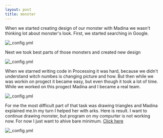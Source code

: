 ```yaml
---
layout: post
title: monster
---
```

When we started creating design of our monster with Madina we wasn't thinking lot about  monster's look. 
First, we started searching in Google. 


![_config.yml](https://github.com/hiko-yoko/hiko-yoko.github.io/blob/master/23.png?raw=true)


Next we took best parts of those monsters and created new design


![_config.yml](https://lh3.googleusercontent.com/pdgu-0eJK7CfwirHuN1Oyvi74EwZ3h8EVYHX3wgheA8ilBmnMxubL13Nm_8IXCvahpa27Om2Kxdfo620e7ch5VvEdV6gipJ4NzisSD-rABqcTVVory5nKj0yabESVdFKwQPXr1cmaeEC_hApj1T4UNQPuX66uUJJk9XOCwXZYPf0qKNmKMJxEX1KDiiEe2GT1cMDCl2Mqnz_40Sp8wAsKwEX5OkDVRCEmpEcG9rXXzTLVtDM-m9VRAMeuGRYo5GLq4eojfPf_AeoSJuEMzn-eQuTaJYZ5C4NLYBuq6WcTZN16Cdab1pCFwBI8ZunKjFHoMqYltxc3ycqxPDDgyYmMQChk555xp3FawXBMFQc3iBMH42Abx6r978kn09bTVMTzqyGCYdnnaN1hqUfeIIyHIuIWOaGOFIJSnxP6hBRRrhTfPOAs77vO7YMnfFIZJEJZ1yXFcdpNaWGLUCTwVOET1h94qfspz8IzRAaMT4gft9-gbdWq3lvAgiuWKQZm1q9ky0hSc0Xx_omZcn3N9A1vQoozWCDI2yPC2Mo_zXU1jyvFqR9a09bo2nDDD-zo5aXAFGE0eUNnrBTHc4Oe2J-g3T2dKJdFg=w907-h677-no)


When we starned writing code in Processing  it was hard, because we didn't understand witсh numbes is changing picture and how.
But then while we was workin on progect it became easy,  but even though it took a lot of time.
While we worked on this progect Madina and I became a real team.


![_config.yml](https://github.com/hiko-yoko/hiko-yoko.github.io/blob/master/24.jpeg?raw=true)


For me the most difficult part of that task was drawing triangles and Madina explained me.In my turn I helped her with arks.
Here is result.
I want to continue drawing monster, but program on my compurter is not working now. For now I just want to ahive bare minimum.
[Click here](https://hiko-yoko.github.io/monster/)


![_config.yml](https://github.com/hiko-yoko/hiko-yoko.github.io/blob/master/8.jpeg?raw=true)
